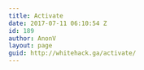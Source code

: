 ```yaml
---
title: Activate
date: 2017-07-11 06:10:54 Z
id: 189
author: AnonV
layout: page
guid: http://whitehack.ga/activate/
---
```


